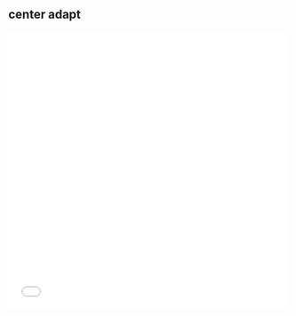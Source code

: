 ## center adapt
<div class="intrinsic-container">
  <iframe
    src="./center_adapt/index.html"
    style="width: 100%; min-height: 500px; border: none;"
    ></iframe>
</div>